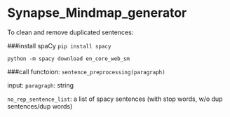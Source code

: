 # Synapse_Mindmap_generator

To clean and remove duplicated sentences:

###install spaCy
`pip install spacy`

`python -m spacy download en_core_web_sm`


###call functoion:
`sentence_preprocessing(paragraph)`

input:
`paragraph`: string

`no_rep_sentence_list`: a list of spacy sentences (with stop words, w/o dup sentences/dup words)
